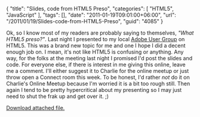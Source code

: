 {
	"title": "Slides, code from HTML5 Preso",
	"categories": [
		"HTML5",
		"JavaScript"
	],
	"tags": [],
	"date": "2011-01-19T09:01:00+06:00",
	"url": "/2011/01/19/Slides-code-from-HTML5-Preso",
	"guid": "4085"
}

Ok, so I know most of my readers are probably saying to themselves, <i>"What HTML5 preso?"</i>. Last night I presented to my local <a href="http://www.acadiana-aug.org/">Adobe User Group</a> on HTML5. This was a brand new topic for me and one I hope I did a decent enough job on. I mean, it's not like HTML5 is confusing or anything. Any way, for the folks at the meeting last night I promised I'd post the slides and code. For everyone else, if there is interest in me giving this online, leave me a comment. I'll either suggest it to Charlie for the online meetup or just throw open a Connect room this week. To be honest, I'd rather <i>not</i> do it on Charlie's Online Meetup because I'm worried it is a bit too rough still. Then again I tend to be pretty hypercritical about my presenting so I may just need to shut the frak up and get over it. ;)<p><a href='enclosures/C%3A%5Chosts%5C2009%2Ecoldfusionjedi%2Ecom%5Cenclosures%2Fintrotohtml5%2Ezip'>Download attached file.</a></p>